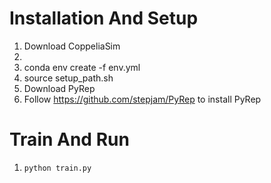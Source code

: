 # Installation And Setup
1. Download CoppeliaSim
2. 
3. conda env create -f env.yml
4. source setup_path.sh
5. Download PyRep
5. Follow https://github.com/stepjam/PyRep to install PyRep

# Train And Run
1. `python train.py`
